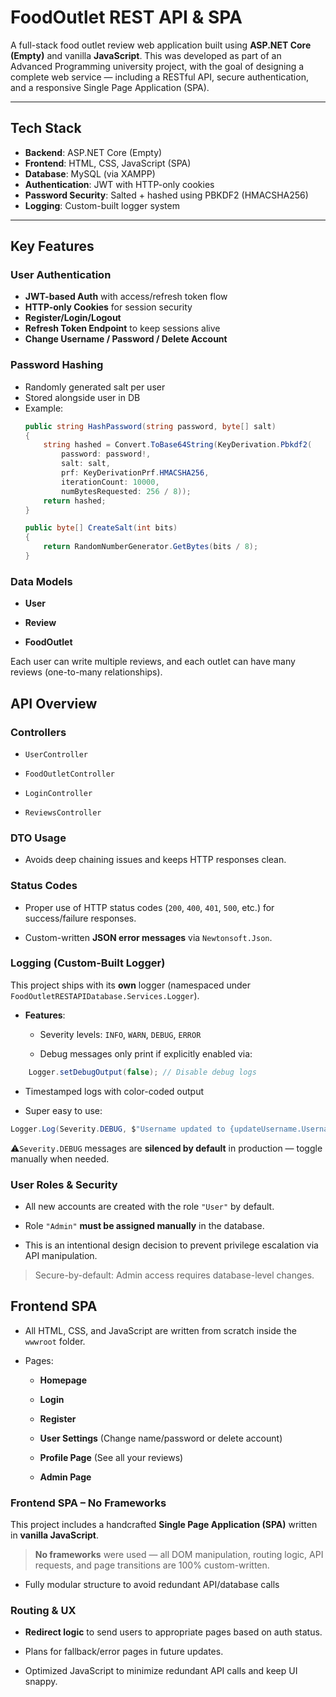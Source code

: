 # FoodOutlet REST API & SPA

A full-stack food outlet review web application built using **ASP.NET Core (Empty)** and vanilla **JavaScript**. This was developed as part of an Advanced Programming university project, with the goal of designing a complete web service — including a RESTful API, secure authentication, and a responsive Single Page Application (SPA).

---

## Tech Stack

- **Backend**: ASP.NET Core (Empty)
- **Frontend**: HTML, CSS, JavaScript (SPA)
- **Database**: MySQL (via XAMPP)
- **Authentication**: JWT with HTTP-only cookies
- **Password Security**: Salted + hashed using PBKDF2 (HMACSHA256)
- **Logging**: Custom-built logger system

---

## Key Features

### User Authentication

- **JWT-based Auth** with access/refresh token flow
- **HTTP-only Cookies** for session security
- **Register/Login/Logout**
- **Refresh Token Endpoint** to keep sessions alive
- **Change Username / Password / Delete Account**

### Password Hashing

- Randomly generated salt per user
- Stored alongside user in DB
- Example:
  ```csharp
  public string HashPassword(string password, byte[] salt)
  {
      string hashed = Convert.ToBase64String(KeyDerivation.Pbkdf2(
          password: password!,
          salt: salt,
          prf: KeyDerivationPrf.HMACSHA256,
          iterationCount: 10000,
          numBytesRequested: 256 / 8));
      return hashed;
  }

  public byte[] CreateSalt(int bits)
  {
      return RandomNumberGenerator.GetBytes(bits / 8);
  }
  ```
### Data Models

-   **User**
    
-   **Review**
    
-   **FoodOutlet**
    

Each user can write multiple reviews, and each outlet can have many reviews (one-to-many relationships).

## API Overview

### Controllers

-   `UserController`
    
-   `FoodOutletController`
    
-   `LoginController`
    
-   `ReviewsController`
    

### DTO Usage

-   Avoids deep chaining issues and keeps HTTP responses clean.    

### Status Codes

-   Proper use of HTTP status codes (`200`, `400`, `401`, `500`, etc.) for success/failure responses.

-   Custom-written **JSON error messages** via `Newtonsoft.Json`.

### Logging (Custom-Built Logger)

This project ships with its **own** logger (namespaced under `FoodOutletRESTAPIDatabase.Services.Logger`).

-   **Features**:
    
    -   Severity levels: `INFO`, `WARN`, `DEBUG`, `ERROR`
        
    -   Debug messages only print if explicitly enabled via:
 ```csharp
	 Logger.setDebugOutput(false); // Disable debug logs
```
-   Timestamped logs with color-coded output
    
-   Super easy to use:
```csharp
Logger.Log(Severity.DEBUG, $"Username updated to {updateUsername.Username}");
```
⚠`Severity.DEBUG` messages are **silenced by default** in production — toggle manually when needed.

### User Roles & Security

-   All new accounts are created with the role `"User"` by default.
    
-   Role `"Admin"` **must be assigned manually** in the database.
    
-   This is an intentional design decision to prevent privilege escalation via API manipulation.
    

> Secure-by-default: Admin access requires database-level changes.

## Frontend SPA

-   All HTML, CSS, and JavaScript are written from scratch inside the `wwwroot` folder.
    
-   Pages:
    
    -   **Homepage**
        
    -   **Login**
        
    -   **Register**
        
    -   **User Settings** (Change name/password or delete account)
        
    -   **Profile Page** (See all your reviews)
        
    -   **Admin Page**
  
 ### Frontend SPA – No Frameworks

This project includes a handcrafted **Single Page Application (SPA)** written in **vanilla JavaScript**.

> **No frameworks** were used — all DOM manipulation, routing logic, API requests, and page transitions are 100% custom-written.

-    Fully modular structure to avoid redundant API/database calls

### Routing & UX

-   **Redirect logic** to send users to appropriate pages based on auth status.
    
-   Plans for fallback/error pages in future updates.
    
-   Optimized JavaScript to minimize redundant API calls and keep UI snappy.
